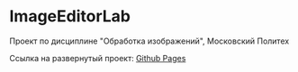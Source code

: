 # ImageEditorLab
Проект по дисциплине "Обработка изображений", Московский Политех

Ссылка на развернутый проект: [Github Pages](https://kingdomstay.github.io/ImageEditorLab/)
